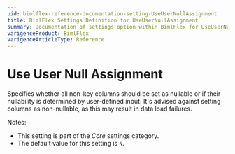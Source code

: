 ```yaml
---
uid: bimlflex-reference-documentation-setting-UseUserNullAssignment
title: BimlFlex Settings Definition for UseUserNullAssignment
summary: Documentation of settings option within BimlFlex for UseUserNullAssignment
varigenceProduct: BimlFlex
varigenceArticleType: Reference
---
```


# Use User Null Assignment

Specifies whether all non-key columns should be set as nullable or if their nullability is determined by user-defined input. It's advised against setting columns as non-nullable, as this may result in data load failures.

Notes:

* This setting is part of the *Core* settings category.
* The default value for this setting is `N`.